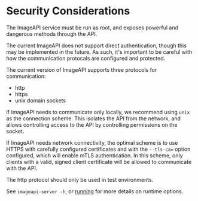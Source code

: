 # Security Considerations

The ImageAPI service must be run as root, and exposes powerful and dangerous methods through the API.

The current ImageAPI does not support direct authentication, though this may be implemented in the future.  As such, it's important to be careful with how the communication protocals are configured and protected.  

The current version of ImageAPI supports three protocols for communication:

- http
- https
- unix domain sockets

If ImageAPI needs to communicate only locally, we recommend using `unix` as the connection scheme.  This isolates the API from the network, and allows controlling access to the API by controlling permissions on the socket.

If ImageAPI needs network connectivity, the optimal scheme is to use HTTPS with carefully configured certificates and with the `--tls-ca=` option configured, which will enable mTLS authentication.  In this scheme, only clients with a valid, signed client certificate will be allowed to communicate with the API.

The http protocol should only be used in test environments.

See `imageapi-server -h`, or [running](running.md) for more details on runtime options.
